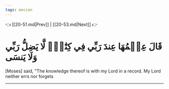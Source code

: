 ```yaml
---
tags: meccan
---
```


👈 [[20-51.md|Prev]] | [[20-53.md|Next]] 👉

# قَالَ عِلۡمُهَا عِندَ رَبِّي فِي كِتَٰبٖۖ لَّا يَضِلُّ رَبِّي وَلَا يَنسَى

[Moses] said, "The knowledge thereof is with my Lord in a record. My Lord neither errs nor forgets

---


